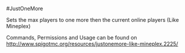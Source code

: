 #JustOneMore

Sets the max players to one more then the current online players (Like Mineplex)

Commands, Permissions and Usage can be found on http://www.spigotmc.org/resources/justonemore-like-mineplex.2225/
